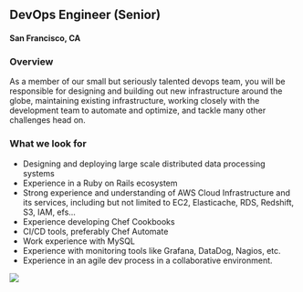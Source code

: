 ## DevOps Engineer (Senior)
#### San Francisco, CA

### Overview
As a member of our small but seriously talented devops team, you will be responsible for designing and building out new infrastructure around the globe, maintaining existing infrastructure, working closely with the development team to automate and optimize, and tackle many other challenges head on.  

### What we look for
+ Designing and deploying large scale distributed data processing systems
+ Experience in a Ruby on Rails ecosystem
+ Strong experience and understanding of AWS Cloud Infrastructure and its services, including but not limited to EC2, Elasticache, RDS, Redshift, S3, IAM, efs…
+ Experience developing Chef Cookbooks 
+ CI/CD tools, preferably Chef Automate
+ Work experience with MySQL
+ Experience with monitoring tools like Grafana, DataDog, Nagios, etc.
+ Experience in an agile dev process in a collaborative environment. 


[<img src='https://dabuttonfactory.com/button.png?t=Learn+More&f=Calibri-Bold&ts=24&tc=fff&hp=20&vp=8&c=5&bgt=unicolored&bgc=29aafe'>](https://letsrockit.co/jobs/twvya2xlieluyw-devops-engineer-senior)
